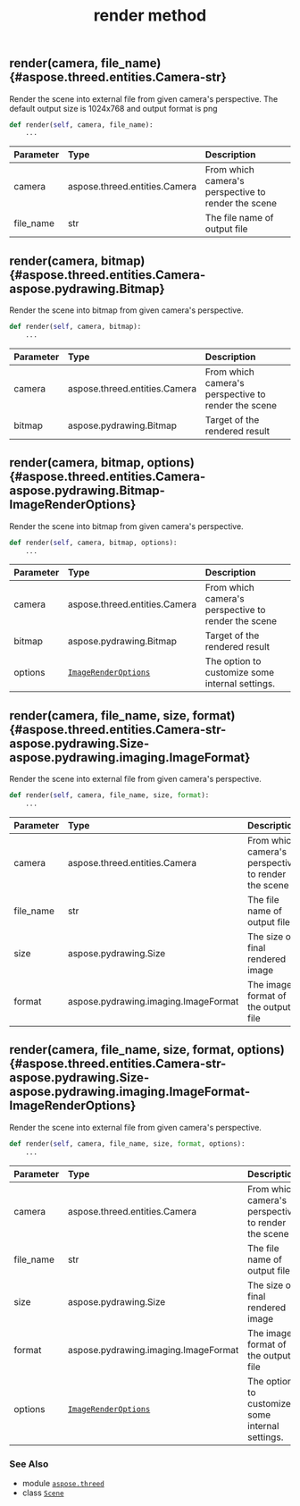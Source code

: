 ﻿---
title: render method
second_title: Aspose.3D for Python via .NET API References
description: 
type: docs
weight: 100
url: /python-net/aspose.threed/scene/render/
is_root: false
---

## render(camera, file_name) {#aspose.threed.entities.Camera-str}

Render the scene into external file from given camera's perspective.
The default output size is 1024x768 and output format is png



```python
def render(self, camera, file_name):
    ...
```


| Parameter | Type | Description |
| :- | :- | :- |
| camera | aspose.threed.entities.Camera | From which camera's perspective to render the scene |
| file_name | str | The file name of output file |


## render(camera, bitmap) {#aspose.threed.entities.Camera-aspose.pydrawing.Bitmap}

Render the scene into bitmap from given camera's perspective.



```python
def render(self, camera, bitmap):
    ...
```


| Parameter | Type | Description |
| :- | :- | :- |
| camera | aspose.threed.entities.Camera | From which camera's perspective to render the scene |
| bitmap | aspose.pydrawing.Bitmap | Target of the rendered result |


## render(camera, bitmap, options) {#aspose.threed.entities.Camera-aspose.pydrawing.Bitmap-ImageRenderOptions}

Render the scene into bitmap from given camera's perspective.



```python
def render(self, camera, bitmap, options):
    ...
```


| Parameter | Type | Description |
| :- | :- | :- |
| camera | aspose.threed.entities.Camera | From which camera's perspective to render the scene |
| bitmap | aspose.pydrawing.Bitmap | Target of the rendered result |
| options | [`ImageRenderOptions`](/3d/python-net/aspose.threed/imagerenderoptions) | The option to customize some internal settings. |


## render(camera, file_name, size, format) {#aspose.threed.entities.Camera-str-aspose.pydrawing.Size-aspose.pydrawing.imaging.ImageFormat}

Render the scene into external file from given camera's perspective.



```python
def render(self, camera, file_name, size, format):
    ...
```


| Parameter | Type | Description |
| :- | :- | :- |
| camera | aspose.threed.entities.Camera | From which camera's perspective to render the scene |
| file_name | str | The file name of output file |
| size | aspose.pydrawing.Size | The size of final rendered image |
| format | aspose.pydrawing.imaging.ImageFormat | The image format of the output file |


## render(camera, file_name, size, format, options) {#aspose.threed.entities.Camera-str-aspose.pydrawing.Size-aspose.pydrawing.imaging.ImageFormat-ImageRenderOptions}

Render the scene into external file from given camera's perspective.



```python
def render(self, camera, file_name, size, format, options):
    ...
```


| Parameter | Type | Description |
| :- | :- | :- |
| camera | aspose.threed.entities.Camera | From which camera's perspective to render the scene |
| file_name | str | The file name of output file |
| size | aspose.pydrawing.Size | The size of final rendered image |
| format | aspose.pydrawing.imaging.ImageFormat | The image format of the output file |
| options | [`ImageRenderOptions`](/3d/python-net/aspose.threed/imagerenderoptions) | The option to customize some internal settings. |



### See Also
* module [`aspose.threed`](../../)
* class [`Scene`](/3d/python-net/aspose.threed/scene)
